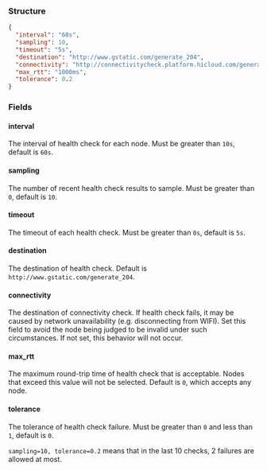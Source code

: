 ### Structure

```json
{
  "interval": "60s",
  "sampling": 10,
  "timeout": "5s",
  "destination": "http://www.gstatic.com/generate_204",
  "connectivity": "http://connectivitycheck.platform.hicloud.com/generate_204",
  "max_rtt": "1000ms",
  "tolerance": 0.2
}
```

### Fields

#### interval

The interval of health check for each node. Must be greater than `10s`, default is `60s`.

#### sampling

The number of recent health check results to sample. Must be greater than `0`, default is `10`.

#### timeout

The timeout of each health check. Must be greater than `0s`, default is `5s`.

#### destination

The destination of health check. Default is `http://www.gstatic.com/generate_204`.

#### connectivity

The destination of connectivity check. If health check fails, it may be caused by network unavailability (e.g. disconnecting from WIFI). Set this field to avoid the node being judged to be invalid under such circumstances. If not set, this behavior will not occur.

#### max_rtt

The maximum round-trip time of health check that is acceptable. Nodes that exceed this value will not be selected. Default is `0`, which accepts any node.

#### tolerance

The tolerance of health check failure. Must be greater than `0` and less than `1`, default is `0`.

`sampling=10, tolerance=0.2` means that in the last 10 checks, 2 failures are allowed at most.
